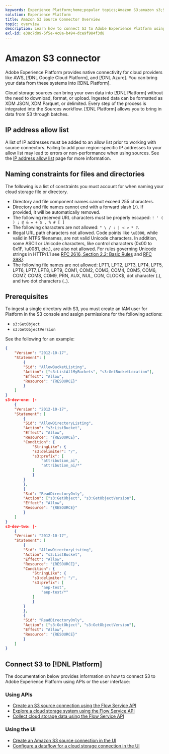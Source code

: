 ```yaml
---
keywords: Experience Platform;home;popular topics;Amazon S3;amazon s3;S3;s3
solution: Experience Platform
title: Amazon S3 Source Connector Overview
topic: overview
description: Learn how to connect S3 to Adobe Experience Platform using APIs or the user interface.
exl-id: e38c7d09-5f5e-4c8a-b494-dce9f984f3d8
---
```

# Amazon S3 connector

Adobe Experience Platform provides native connectivity for cloud providers like AWS, [!DNL Google Cloud Platform], and [!DNL Azure]. You can bring your data from these systems into [!DNL Platform].

Cloud storage sources can bring your own data into [!DNL Platform] without the need to download, format, or upload. Ingested data can be formatted as XDM JSON, XDM Parquet, or delimited. Every step of the process is integrated into the Sources workflow. [!DNL Platform] allows you to bring in data from S3 through batches.

## IP address allow list

A list of IP addresses must be added to an allow list prior to working with source connectors. Failing to add your region-specific IP addresses to your allow list may lead to errors or non-performance when using sources. See the [IP address allow list](../../ip-address-allow-list.md) page for more information.

## Naming constraints for files and directories

The following is a list of constraints you must account for when naming your cloud storage file or directory.

- Directory and file component names cannot exceed 255 characters.
- Directory and file names cannot end with a forward slash (`/`). If provided, it will be automatically removed.
- The following reserved URL characters must be properly escaped: `! ' ( ) ; @ & = + $ , % # [ ]`
- The following characters are not allowed: `" \ / : | < > * ?`.
- Illegal URL path characters not allowed. Code points like `\uE000`, while valid in NTFS filenames, are not valid Unicode characters. In addition, some ASCII or Unicode characters, like control characters (0x00 to 0x1F, \u0081, etc.), are also not allowed. For rules governing Unicode strings in HTTP/1.1 see [RFC 2616, Section 2.2: Basic Rules](https://www.ietf.org/rfc/rfc2616.txt) and [RFC 3987](https://www.ietf.org/rfc/rfc3987.txt).
- The following file names are not allowed: LPT1, LPT2, LPT3, LPT4, LPT5, LPT6, LPT7, LPT8, LPT9, COM1, COM2, COM3, COM4, COM5, COM6, COM7, COM8, COM9, PRN, AUX, NUL, CON, CLOCK$, dot character (.), and two dot characters (..).

## Prerequisites

To ingest a single directory with S3, you must create an IAM user for Platform in the S3 console and assign permissions for the following actions:

- `s3:GetObject`
- `s3:GetObjectVersion`

See the following for an example:

```json
{
    "Version": "2012-10-17",
    "Statement": [
        {
        "Sid": "AllowBucketListing",
        "Action": ["s3:ListAllMyBuckets", "s3:GetBucketLocation"],
        "Effect": "Allow",
        "Resource": "{RESOURCE}"
        }
    ]
}
s3-dev-one: |-
    {
    "Version": "2012-10-17",
    "Statement": [
        {
        "Sid": "AllowDirectoryListing",
        "Action": "s3:ListBucket",
        "Effect": "Allow",
        "Resource": "{RESOURCE}",
        "Condition": {
            "StringLike": {
            "s3:delimiter": "/",
            "s3:prefix": [
                "attribution_ai",
                "attribution_ai/*"
            ]
            }
        }
        },
        {
        "Sid": "ReadDirectoryOnly",
        "Action": ["s3:GetObject", "s3:GetObjectVersion"],
        "Effect": "Allow",
        "Resource": "{RESOURCE}"
        }
    ]
}
s3-dev-two: |-
    {
    "Version": "2012-10-17",
    "Statement": [
        {
        "Sid": "AllowDirectoryListing",
        "Action": "s3:ListBucket",
        "Effect": "Allow",
        "Resource": "{RESOURCE}",
        "Condition": {
            "StringLike": {
            "s3:delimiter": "/",
            "s3:prefix": [
                "aep-test",
                "aep-test/*"
            ]
            }
        }
        },
        {
        "Sid": "ReadDirectoryOnly",
        "Action": ["s3:GetObject", "s3:GetObjectVersion"],
        "Effect": "Allow",
        "Resource": "{RESOURCE}"
        }
    ]
}
```

## Connect S3 to [!DNL Platform]

The documentation below provides information on how to connect S3 to Adobe Experience Platform using APIs or the user interface:

### Using APIs

- [Create an S3 source connection using the Flow Service API](../../tutorials/api/create/cloud-storage/s3.md)
- [Explore a cloud storage system using the Flow Service API](../../tutorials/api/explore/cloud-storage.md)
- [Collect cloud storage data using the Flow Service API](../../tutorials/api/collect/cloud-storage.md)

### Using the UI

- [Create an Amazon S3 source connection in the UI](../../tutorials/ui/create/cloud-storage/s3.md)
- [Configure a dataflow for a cloud storage connection in the UI](../../tutorials/ui/dataflow/batch/cloud-storage.md)
